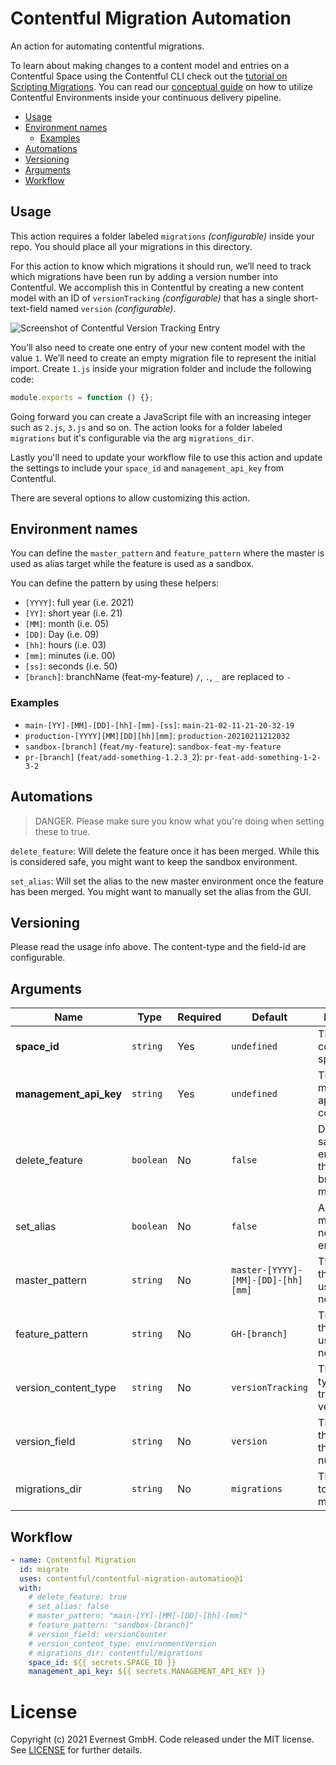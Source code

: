 # Contentful Migration Automation

An action for automating contentful migrations.

To learn about making changes to a content model and entries on a Contentful Space using the Contentful CLI check out
the [tutorial on Scripting Migrations](https://www.contentful.com/developers/docs/tutorials/cli/scripting-migrations/).
You can read our [conceptual guide](https://www.contentful.com/developers/docs/concepts/deployment-pipeline/) on how to
utilize Contentful Environments inside your continuous delivery pipeline.


* [Usage](#usage)
* [Environment names](#environment-names)
    + [Examples](#examples)
* [Automations](#automations)
* [Versioning](#versioning)
* [Arguments](#arguments)
* [Workflow](#workflow)


## Usage

This action requires a folder labeled `migrations` *(configurable)* inside your repo. You should place all your migrations
in this directory.

For this action to know which migrations it should run, we’ll need to track which migrations have been run by adding a
version number into Contentful. We accomplish this in Contentful by creating a new content model with an ID of
`versionTracking` *(configurable)* that has a single short-text-field named `version` *(configurable)*.

![Screenshot of Contentful Version Tracking Entry](images/version-tracking.png)

You’ll also need to create one entry of your new content model with the value `1`. We’ll need to create an empty
migration file to represent the initial import. Create `1.js` inside your migration folder and include the following
code:

```js
module.exports = function () {};
```

Going forward you can create a JavaScript file with an increasing integer such as `2.js`, `3.js` and so on. The action
looks for a folder labeled `migrations` but it's configurable via the arg `migrations_dir`.

Lastly you'll need to update your workflow file to use this action and update the settings to include your `space_id`
and `management_api_key` from Contentful.

There are several options to allow customizing this action.

## Environment names
You can define the `master_pattern` and `feature_pattern` where the master is used as alias target while the feature is
used as a sandbox.

You can define the pattern by using these helpers:

- `[YYYY]`: full year (i.e. 2021)
- `[YY]`: short year (i.e. 21)
- `[MM]`: month (i.e. 05)
- `[DD]`: Day (i.e. 09)
- `[hh]`: hours (i.e. 03)
- `[mm]`: minutes (i.e. 00)
- `[ss]`: seconds (i.e. 50)
- `[branch]`: branchName (feat-my-feature) `/`, `.`, `_` are replaced to `-`

### Examples

- `main-[YY]-[MM]-[DD]-[hh]-[mm]-[ss]`: `main-21-02-11-21-20-32-19`
- `production-[YYYY][MM][DD][hh][mm]`: `production-20210211212032`
- `sandbox-[branch]` (`feat/my-feature`): `sandbox-feat-my-feature`
- `pr-[branch]` (`feat/add-something-1.2.3_2`): `pr-feat-add-something-1-2-3-2`

## Automations

> DANGER. Please make sure you know what you're doing when setting these to true.

`delete_feature`: Will delete the feature once it has been merged. While this is considered safe, you might want to keep
the sandbox environment.

`set_alias`: Will set the alias to the new master environment once the feature has been merged. You might want to
manually set the alias from the GUI. 

## Versioning

Please read the usage info above. The content-type and the field-id are configurable. 

## Arguments

Name | Type | Required | Default  | Description
--- | --- | --- | --- | ---
**space_id**             | `string`  | Yes | `undefined` | The id of the contentful space
**management_api_key**   | `string`  | Yes | `undefined` | The management-api key for contentful
delete_feature           | `boolean` | No  | `false` | Deletes sandbox environment if the head branch is merged
set_alias                | `boolean` | No  | `false` | Aliases master the new master environment
master_pattern           | `string`  | No  | `master-[YYYY]-[MM]-[DD]-[hh][mm]` | The pattern that should be used for the new master
feature_pattern          | `string`  | No  | `GH-[branch]` | The pattern that should be used for the new feature
version_content_type     | `string`  | No  | `versionTracking` | The content-type that tracks the version
version_field            | `string`  | No  | `version` | The field-id that carries the version number
migrations_dir           | `string`  | No  | `migrations` | The directory to look for migrations


## Workflow
```yml
- name: Contentful Migration
  id: migrate
  uses: contentful/contentful-migration-automation@1
  with:
    # delete_feature: true
    # set_alias: false
    # master_pattern: "main-[YY]-[MM]-[DD]-[hh]-[mm]"
    # feature_pattern: "sandbox-[branch]"
    # version_field: versionCounter
    # version_content_type: environmentVersion
    # migrations_dir: contentful/migrations
    space_id: ${{ secrets.SPACE_ID }}
    management_api_key: ${{ secrets.MANAGEMENT_API_KEY }}
```

# License

Copyright (c) 2021 Evernest GmbH. Code released under the MIT license. See [LICENSE](LICENSE) for further details.
